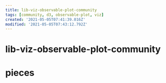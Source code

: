 ```yaml
---
title: lib-viz-observable-plot-community
tags: [community, d3, observable-plot, viz]
created: '2021-05-05T07:41:39.016Z'
modified: '2021-05-05T07:43:12.792Z'
---
```


# lib-viz-observable-plot-community


# pieces

